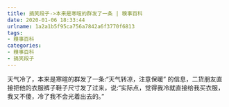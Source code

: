 ```yaml
---
title: 搞笑段子->本来是寒暄的群发了一条 | 糗事百科
date: 2020-01-06 18:33:44
urlname: 1a2a1b5f95ca756a7842a6f3770f6813
tags: 
- 糗事百科
categories:
- 糗事百科
- 搞笑段子
---
```

天气冷了，本来是寒暄的群发了一条:“天气转凉，注意保暖” 的信息，二货朋友直接把他的衣服裤子鞋子尺寸发了过来，说:“实际点，觉得我冷就直接给我买衣服，我又不傻，冷了我不会光着出去的。”


